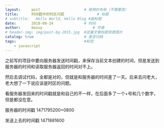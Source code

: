 ```yaml
---
layout:     post   				    # 使用的布局（不需要改）
title:      时间戳中的时区问题 				# 标题 
# subtitle:   Hello World, Hello Blog #副标题
date:       2018-08-24 				# 时间
author:     moxuy 						# 作者
# header-img: img/post-bg-2015.jpg 	#这篇文章标题背景图片
catalog: true 						# 是否归档
tags:								#标签
    - javascript
---
```


之前写的项目中要向服务器发送时间戳，来保存当前文本创建的时间，但是发送到服务器的时间和读取服务器返回的时间对不上。

然后去调试代码，全都是对的，但就是和服务器的时间差了一天。后来去问老大，老大想了一下说应该是时区的问题。

看服务器发回来的时间戳就是和自己的不一样，在后面多了一个+号和几个数字，但是都没在意。

服务器的时间戳  1471795200+0800

发送上去的时间戳 1471881600